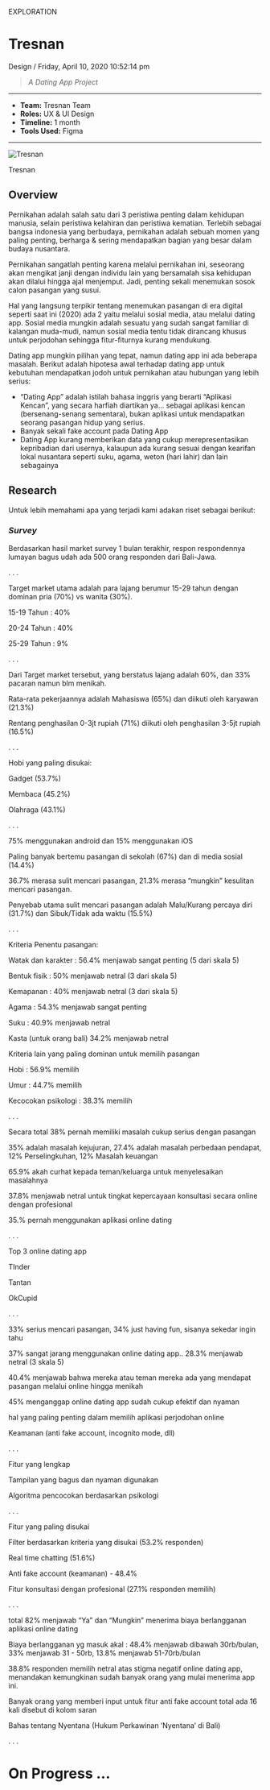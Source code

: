 <p class="type">EXPLORATION</p>

# Tresnan

<p class="meta">Design  /  Friday, April 10, 2020 10:52:14 pm</p>

> *A Dating App Project*

---
<p class="caption"></p>

* **Team:** Tresnan Team
* **Roles:** UX &amp; UI Design
* **Timeline:** 1 month
* **Tools Used:** Figma

---
<p class="caption"></p>

![Tresnan](../assets/images/works/details/248-tresnan/tresnan.jpg)

<p class="caption">Tresnan</p>

## Overview

Pernikahan adalah salah satu dari 3 peristiwa penting dalam kehidupan manusia, selain peristiwa kelahiran dan peristiwa kematian. Terlebih sebagai bangsa indonesia yang berbudaya, pernikahan adalah sebuah momen yang paling penting, berharga & sering mendapatkan bagian yang besar dalam budaya nusantara.

Pernikahan sangatlah penting karena melalui pernikahan ini, seseorang akan mengikat janji dengan individu lain yang bersamalah sisa kehidupan akan dilalui hingga ajal menjemput. Jadi, penting sekali menemukan sosok calon pasangan yang susui.

Hal yang langsung terpikir tentang menemukan pasangan di era digital seperti saat ini (2020) ada 2 yaitu melalui sosial media, atau melalui dating app. Sosial media mungkin adalah sesuatu yang sudah sangat familiar di kalangan muda-mudi,  namun sosial media tentu tidak dirancang khusus untuk perjodohan sehingga fitur-fiturnya kurang mendukung.

Dating app mungkin pilihan yang tepat, namun dating app ini ada beberapa masalah. Berikut adalah hipotesa awal terhadap dating app untuk kebutuhan mendapatkan jodoh untuk pernikahan atau hubungan yang lebih serius:
- “Dating App” adalah istilah bahasa inggris yang berarti “Aplikasi Kencan”, yang secara harfiah diartikan ya... sebagai aplikasi kencan (bersenang-senang sementara), bukan aplikasi untuk mendapatkan seorang pasangan hidup yang serius.
- Banyak sekali fake account pada Dating App
- Dating App kurang memberikan data yang cukup merepresentasikan kepribadian dari usernya, kalaupun ada kurang sesuai dengan kearifan lokal nusantara seperti suku, agama, weton (hari lahir) dan lain sebagainya

## Research
Untuk lebih memahami apa yang terjadi kami adakan riset sebagai berikut:

### *Survey*

Berdasarkan hasil market survey 1 bulan terakhir, respon respondennya lumayan bagus udah ada 500 orang responden dari Bali-Jawa.

<p class="caption">. . .</p>

Target market utama adalah para lajang berumur 15-29 tahun dengan dominan pria (70%) vs wanita (30%).

15-19 Tahun : 40%

20-24 Tahun : 40%

25-29 Tahun : 9%

<p class="caption">. . .</p>

Dari Target market tersebut, yang berstatus lajang adalah 60%, dan 33% pacaran namun blm menikah.

Rata-rata pekerjaannya adalah Mahasiswa (65%) dan diikuti oleh karyawan (21.3%)

Rentang penghasilan 0-3jt rupiah (71%) diikuti oleh penghasilan 3-5jt rupiah (16.5%)

<p class="caption">. . .</p>

Hobi yang paling disukai:

Gadget (53.7%)

Membaca (45.2%)

Olahraga (43.1%)

<p class="caption">. . .</p>

75% menggunakan android dan 15% menggunakan iOS

Paling banyak bertemu pasangan di sekolah (67%) dan di media sosial (14.4%)

36.7% merasa sulit mencari pasangan, 21.3% merasa “mungkin” kesulitan mencari pasangan. 

Penyebab utama sulit mencari pasangan adalah Malu/Kurang percaya diri (31.7%) dan Sibuk/Tidak ada waktu (15.5%)

<p class="caption">. . .</p>

Kriteria Penentu pasangan:

Watak dan karakter : 56.4% menjawab sangat penting (5 dari skala 5)

Bentuk fisik : 50% menjawab netral (3 dari skala 5)

Kemapanan : 40% menjawab netral (3 dari skala 5)

Agama : 54.3% menjawab sangat penting

Suku : 40.9% menjawab netral

Kasta (untuk orang bali) 34.2% menjawab netral

Kriteria lain yang paling dominan untuk memilih pasangan

Hobi : 56.9% memilih

Umur : 44.7% memilih

Kecocokan psikologi : 38.3% memilih

<p class="caption">. . .</p>

Secara total 38% pernah memiliki masalah cukup serius dengan pasangan

35% adalah masalah kejujuran, 27.4% adalah masalah perbedaan pendapat, 12% Perselingkuhan, 12% Masalah keuangan

65.9% akah curhat kepada teman/keluarga untuk menyelesaikan masalahnya

37.8% menjawab netral untuk tingkat kepercayaan konsultasi secara online dengan profesional

35.% pernah menggunakan aplikasi online dating

<p class="caption">. . .</p>

Top 3 online dating app

TInder

Tantan

OkCupid

<p class="caption">. . .</p>

33% serius mencari pasangan, 34% just having fun, sisanya sekedar ingin tahu

37% sangat jarang menggunakan online dating app.. 28.3% menjawab netral (3 skala 5)

40.4% menjawab bahwa mereka atau teman mereka ada yang mendapat pasangan melalui online hingga menikah

45% menganggap online dating app sudah cukup efektif dan nyaman

hal yang paling penting dalam memilih aplikasi perjodohan online

Keamanan (anti fake account, incognito mode, dll)

<p class="caption">. . .</p>

Fitur yang lengkap

Tampilan yang bagus dan nyaman digunakan

Algoritma pencocokan berdasarkan psikologi

<p class="caption">. . .</p>

Fitur yang paling disukai

Filter berdasarkan kriteria yang disukai (53.2% responden)

Real time chatting (51.6%)

Anti fake account (keamanan) - 48.4%

Fitur konsultasi dengan profesional (27.1% responden memilih)

<p class="caption">. . .</p>

total 82% menjawab “Ya” dan “Mungkin” menerima biaya berlangganan aplikasi online dating

Biaya berlangganan yg masuk akal : 48.4% menjawab dibawah 30rb/bulan, 33% menjawab 31 - 50rb, 13.8% menjawab 51-70rb/bulan

38.8% responden memilih netral atas stigma negatif online dating app, menandakan kemungkinan sudah banyak orang yang mulai menerima app ini.

Banyak orang yang memberi input untuk fitur anti fake account total ada 16 kali disebut di kolom saran

Bahas tentang Nyentana (Hukum Perkawinan ‘Nyentana’ di Bali)

<p class="caption">. . .</p>

# On Progress ...
